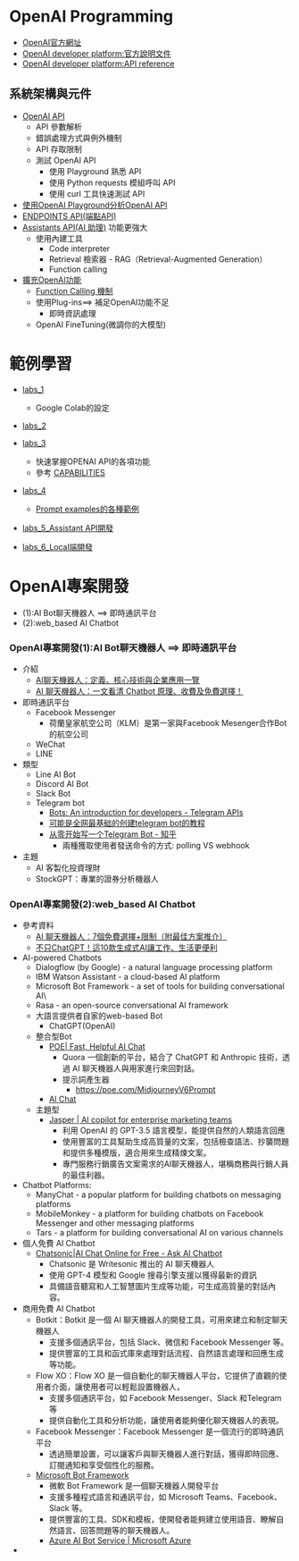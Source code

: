 # OpenAI Programming
- [OpenAI官方網址](OpenAI.md)
- [OpenAI developer platform:官方說明文件](https://platform.openai.com/docs/overview)
- [OpenAI developer platform:API reference](https://platform.openai.com/docs/api-reference)
## 系統架構與元件
- [OpenAI API](OpenAI_API.md)
  - API 參數解析
  - 錯誤處理方式與例外機制
  - API 存取限制
  - 測試 OpenAI API
    - 使用 Playground 熟悉 API
    - 使用 Python requests 模組呼叫 API
    - 使用 curl 工具快速測試 API
- [使用OpenAI Playground分析OpenAI API ](Playground.md)
- [ENDPOINTS API(端點API)](ENDPOINTS_API.md)
- [Assistants API(AI 助理)](Assistants_API.md) 功能更強大
  - 使用內建工具
    - Code interpreter
    - Retrieval 檢索器 - RAG（Retrieval-Augmented Generation）
    - Function calling
- [擴充OpenAI功能]()
  - [Function Calling 機制](Function_Calling.md)
  - 使用Plug-ins==> 補足OpenAI功能不足
    - 即時資訊處理 
  - OpenAI FineTuning(微調你的大模型)

# 範例學習
- [labs_1](./code/labs_1.md)
  - Google Colab的設定 
- [labs_2](./code/labs_2.md)
- [labs_3](./code/labs_3.md)
  - 快速掌握OPENAI API的各項功能
  - 參考 [CAPABILITIES]()
- [labs_4](./code/labs_4.md)
  - [Prompt examples的各種範例](https://platform.openai.com/docs/examples) 
- [labs_5_Assistant API開發](./code/labs_5.md)

- [labs_6_Local端開發](./code/labs_6.md)
# OpenAI專案開發
- (1):AI Bot聊天機器人 ==> 即時通訊平台
- (2):web_based AI Chatbot

### OpenAI專案開發(1):AI Bot聊天機器人 ==> 即時通訊平台
- 介紹
  - [AI聊天機器人：定義、核心技術與企業應用一覽](https://blog.tsti.com/what-is-ai-chatbot/)
  - [AI 聊天機器人：一文看清 Chatbot 原理、收費及免費選擇！](https://sleekflow.io/zh-hk/blog/%E8%81%8A%E5%A4%A9%E6%A9%9F%E6%A2%B0%E4%BA%BA)
- 即時通訊平台
  - Facebook Messenger
    - 荷蘭皇家航空公司（KLM）是第一家與Facebook Mesenger合作Bot的航空公司 
  - WeChat
  - LINE
- 類型
  - Line AI Bot
  - Discord AI Bot
  - Slack Bot 
  - Telegram bot
    - [Bots: An introduction for developers - Telegram APIs](https://core.telegram.org/bots)
    - [可能是全网最基础的创建telegram bot的教程](https://zhuanlan.zhihu.com/p/30450761)
    - [从零开始写一个Telegram Bot - 知乎](https://zhuanlan.zhihu.com/p/60933824)
      - 兩種獲取使用者發送命令的方式: polling VS webhook
- 主題
  - AI 客製化投資理財
  - StockGPT：專業的證券分析機器人

### OpenAI專案開發(2):web_based AI Chatbot
- 參考資料
  - [AI 聊天機器人︰7個免費選擇+限制（附最佳方案推介）](https://www.wati.io/blog/ai%e8%81%8a%e5%a4%a9%e6%a9%9f%e5%99%a8%e4%ba%ba-chatbot-%e5%85%8d%e8%b2%bb/)
  - [不只ChatGPT！這10款生成式AI讓工作、生活更便利](https://www.businessweekly.com.tw/focus/blog/3011811)
- AI-powered Chatbots
  - Dialogflow (by Google) - a natural language processing platform
  - IBM Watson Assistant - a cloud-based AI platform
  - Microsoft Bot Framework - a set of tools for building conversational AI\
  - Rasa - an open-source conversational AI framework
  - 大語言提供者自家的web-based Bot
    - ChatGPT(OpenAI)
  - 整合型Bot
    - [POE| Fast, Helpful AI Chat](https://poe.com/)
      - Quora 一個創新的平台，結合了 ChatGPT 和 Anthropic 技術，透過 AI 聊天機器人與用家進行來回對話。
      - 提示詞產生器
        - https://poe.com/MidjourneyV6Prompt  
    - [AI Chat]()
  - 主題型
    - [Jasper | AI copilot for enterprise marketing teams](https://www.jasper.ai/free-trial?_from=ads&fp_sid=1-b-657e1c011c2816ced36a7a486b75d88d)
      - 利用 OpenAI 的 GPT-3.5 語言模型，能提供自然的人類語言回應
      - 使用豐富的工具幫助生成高質量的文案，包括檢查語法、抄襲問題和提供多種模版，適合用來生成精煉文案。
      - 專門服務行銷廣告文案需求的AI聊天機器人，堪稱商務與行銷人員的最佳利器。 
- Chatbot Platforms:
  - ManyChat - a popular platform for building chatbots on messaging platforms
  - MobileMonkey - a platform for building chatbots on Facebook Messenger and other messaging platforms
  - Tars - a platform for building conversational AI on various channels
- 個人免費 AI Chatbot 
  - [Chatsonic|AI Chat Online for Free - Ask AI Chatbot]()
    - Chatsonic 是 Writesonic 推出的 AI 聊天機器人
    - 使用 GPT-4 模型和 Google 搜尋引擎支援以獲得最新的資訊
    - 具備語音聽寫和人工智慧圖片生成等功能，可生成高質量的對話內容。
 - 商用免費 AI Chatbot
   - Botkit：Botkit 是一個 AI 聊天機器人的開發工具，可用來建立和制定聊天機器人
     - 支援多個通訊平台，包括 Slack、微信和 Facebook Messenger 等。
     - 提供豐富的工具和函式庫來處理對話流程、自然語言處理和回應生成等功能。
   - Flow XO：Flow XO 是一個自動化的聊天機器人平台，它提供了直觀的使用者介面，讓使用者可以輕鬆設置機器人，
     - 支援多個通訊平台，如 Facebook Messenger、Slack 和Telegram 等
     - 提供自動化工具和分析功能，讓使用者能夠優化聊天機器人的表現。
   - Facebook Messenger：Facebook Messenger 是一個流行的即時通訊平台
     - 透過簡單設置，可以讓客戶與聊天機器人進行對話，獲得即時回應、訂閱通知和享受個性化的服務。
   - [Microsoft Bot Framework](https://dev.botframework.com/)
     - 微軟 Bot Framework 是一個聊天機器人開發平台
     - 支援多種程式語言和通訊平台，如 Microsoft Teams、Facebook、Slack 等。
     - 提供豐富的工具、SDK和模板，使開發者能夠建立使用語音、瞭解自然語言、回答問題等的聊天機器人。
     - [Azure AI Bot Service | Microsoft Azure]()
  - 
